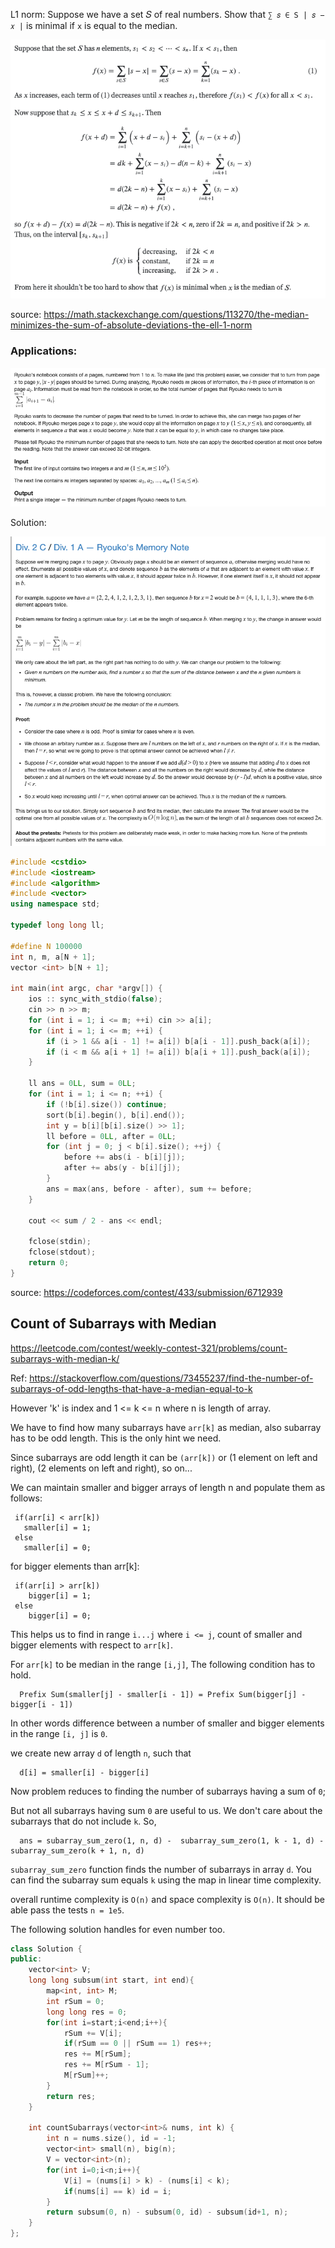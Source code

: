 L1 norm: Suppose we have a set 𝑆 of real numbers. Show that `∑ 𝑠 ∈ S | 𝑠 − 𝑥 |` is minimal if `x` is equal to the median.

![](images/median_1.png)

source: https://math.stackexchange.com/questions/113270/the-median-minimizes-the-sum-of-absolute-deviations-the-ell-1-norm

### Applications:

![](images/median_3.png)

Solution:

![](images/median_2.png)

```cpp
#include <cstdio>
#include <iostream>
#include <algorithm>
#include <vector>
using namespace std;
 
typedef long long ll;
 
#define N 100000
int n, m, a[N + 1];
vector <int> b[N + 1];
 
int main(int argc, char *argv[]) {
    ios :: sync_with_stdio(false);
    cin >> n >> m;
    for (int i = 1; i <= m; ++i) cin >> a[i];
    for (int i = 1; i <= m; ++i) {
        if (i > 1 && a[i - 1] != a[i]) b[a[i - 1]].push_back(a[i]);
        if (i < m && a[i + 1] != a[i]) b[a[i + 1]].push_back(a[i]);
    }
    
    ll ans = 0LL, sum = 0LL;
    for (int i = 1; i <= n; ++i) {
        if (!b[i].size()) continue;
        sort(b[i].begin(), b[i].end());
        int y = b[i][b[i].size() >> 1];
        ll before = 0LL, after = 0LL;
        for (int j = 0; j < b[i].size(); ++j) {
            before += abs(i - b[i][j]);
            after += abs(y - b[i][j]);
        }
        ans = max(ans, before - after), sum += before;
    }
    
    cout << sum / 2 - ans << endl;
    
    fclose(stdin);
    fclose(stdout);
    return 0;
}
```

source: https://codeforces.com/contest/433/submission/6712939


## Count of Subarrays with Median
https://leetcode.com/contest/weekly-contest-321/problems/count-subarrays-with-median-k/

Ref: https://stackoverflow.com/questions/73455237/find-the-number-of-subarrays-of-odd-lengths-that-have-a-median-equal-to-k

However 'k' is index and 1 <= k <= n where n is length of array.

We have to find how many subarrays have `arr[k]` as median, also subarray has to be odd length. This is the only hint we need.

Since subarrays are odd length it can be `(arr[k])` or (1 element on left and right), (2 elements on left and right), so on...

We can maintain smaller and bigger arrays of length n and populate them as follows:

```
 if(arr[i] < arr[k])
   smaller[i] = 1;
 else
   smaller[i] = 0;
```

for bigger elements than arr[k]:

```
 if(arr[i] > arr[k])
    bigger[i] = 1;
 else
    bigger[i] = 0;
```

This helps us to find in range `i...j` where `i <= j`, count of smaller and bigger elements with respect to `arr[k]`.

For `arr[k]` to be median in the range `[i,j]`, The following condition has to hold.

```
  Prefix Sum(smaller[j] - smaller[i - 1]) = Prefix Sum(bigger[j] - bigger[i - 1])
```  
  
In other words difference between a number of smaller and bigger elements in the range `[i, j]` is `0`.

we create new array `d` of length `n`, such that

```
  d[i] = smaller[i] - bigger[i]
```

Now problem reduces to finding the number of subarrays having a sum of `0`;

But not all subarrays having sum `0` are useful to us. We don't care about the subarrays that do not include `k`. So,

```
  ans = subarray_sum_zero(1, n, d) -  subarray_sum_zero(1, k - 1, d) - subarray_sum_zero(k + 1, n, d)
```

`subarray_sum_zero` function finds the number of subarrays in array `d`. You can find the subarray sum equals `k` using the map in linear time complexity.

overall runtime complexity is `O(n)` and space complexity is `O(n)`. It should be able pass the tests `n = 1e5`.


The following solution handles for even number too.
```cpp
class Solution {
public:
    vector<int> V;
    long long subsum(int start, int end){
        map<int, int> M;
        int rSum = 0;
        long long res = 0;
        for(int i=start;i<end;i++){
            rSum += V[i];
            if(rSum == 0 || rSum == 1) res++;
            res += M[rSum];
            res += M[rSum - 1];
            M[rSum]++;
        }
        return res;
    }
    
    int countSubarrays(vector<int>& nums, int k) {
        int n = nums.size(), id = -1;
        vector<int> small(n), big(n);
        V = vector<int>(n);
        for(int i=0;i<n;i++){
            V[i] = (nums[i] > k) - (nums[i] < k);
            if(nums[i] == k) id = i;
        }
        return subsum(0, n) - subsum(0, id) - subsum(id+1, n);
    }
};
```
